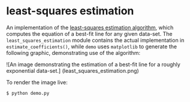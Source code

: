 # least-squares estimation
An implementation of the [least-squares estimation algorithm][overview], which computes the equation of a best-fit line
for any given data-set. The `least_squares_estimation` module contains the actual implementation in
`estimate_coefficients()`, while `demo` uses `matplotlib` to generate the following graphic, demonstrating use of the
algorithm:

![An image demonstrating the estimation of a best-fit line for a roughly exponential data-set.]
(least_squares_estimation.png)

To render the image live:
```bash
$ python demo.py
```

[overview]: http://en.wikipedia.org/wiki/Least_squares

